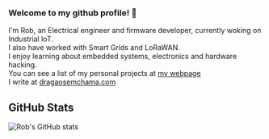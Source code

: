 ### Welcome to my github profile! 👋

I'm Rob, an Electrical engineer and firmware developer, currently woking on Industrial IoT. \
I also have worked with Smart Grids and LoRaWAN.\
I enjoy learning about embedded systems, electronics and hardware hacking.\
You can see a list of my personal projects at [my webpage](https://www.robsoncouto.com)\
I write at [dragaosemchama.com](https://www.dragaosemchama.com)

<!--
**robsoncouto/robsoncouto** is a ✨ _special_ ✨ repository because its `README.md` (this file) appears on your GitHub profile.

Here are some ideas to get you started:

- 🔭 I’m currently working on ...
- 🌱 I’m currently learning ...
- 👯 I’m looking to collaborate on ...
- 🤔 I’m looking for help with ...
- 💬 Ask me about ...
- 📫 How to reach me: ...
- 😄 Pronouns: ...
- ⚡ Fun fact: ...
-->


## GitHub Stats
![Rob's GitHub stats](https://github-readme-stats.vercel.app/api?username=robsoncouto&theme=radical&show_icons=true)
